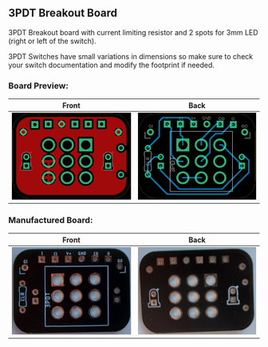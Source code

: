 ## 3PDT Breakout Board

3PDT Breakout board with current limiting resistor and 2 spots for 3mm LED (right or left of the switch).

3PDT Switches have small variations in dimensions so make sure to check your switch documentation and modify the footprint if needed.

### Board Preview: 

Front             |  Back
:-------------------------:|:-------------------------:
<img src="3PDT_Front.png?raw=true">  |  <img src="3PDT_Back.png?raw=true">

### Manufactured Board: 

Front             |  Back
:-------------------------:|:-------------------------:
<img src="3PDT_picf.jpg?raw=true">  |  <img src="3PDT_picb.jpg?raw=true">